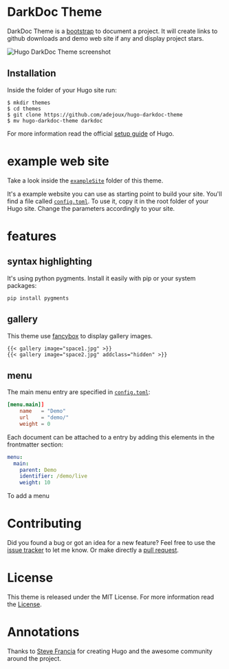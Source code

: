 # DarkDoc Theme

DarkDoc Theme is a [bootstrap](http://getbootstrap.com/) to document a project. It will create links to github downloads and demo web site if any and display project stars.

![Hugo DarkDoc Theme screenshot](https://raw.githubusercontent.com/adejoux/hugo-darkdoc-theme/master/images/screenshot.png)

## Installation

Inside the folder of your Hugo site run:

    $ mkdir themes
    $ cd themes
    $ git clone https://github.com/adejoux/hugo-darkdoc-theme
    $ mv hugo-darkdoc-theme darkdoc

For more information read the official [setup guide](//gohugo.io/overview/installing/) of Hugo.

# example web site

Take a look inside the [`exampleSite`](//github.com/adejoux/hugo-darkdoc-theme/tree/master/exampleSite) folder of this theme.

It's a example website you can use as starting point to build your site.
You'll find a file called [`config.toml`](//github.com/adejoux/hugo-darkdoc-theme/blob/master/exampleSite/config.toml). To use it, copy it in the root folder of your Hugo site. Change the parameters accordingly to your site.

# features

## syntax highlighting

It's using python pygments. Install it easily with pip or your system packages:
~~~
pip install pygments
~~~

## gallery

This theme use [fancybox](http://fancyapps.com/fancybox/) to display gallery images.
~~~
{{< gallery image="space1.jpg" >}}
{{< gallery image="space2.jpg" addclass="hidden" >}}
~~~

## menu

The main menu entry are specified in [`config.toml`](//github.com/adejoux/hugo-darkdoc-theme/blob/master/exampleSite/config.toml):
~~~toml
[menu.main]]
	name   = "Demo"
	url    = "demo/"
	weight = 0
~~~

Each document can be attached to a entry by adding this elements in the frontmatter section:
~~~yaml
menu:
  main:
    parent: Demo
    identifier: /demo/live
    weight: 10
~~~


To add a menu
# Contributing

Did you found a bug or got an idea for a new feature? Feel free to use the [issue tracker](//github.com/adejoux/hugo-darkdoc-theme/issues) to let me know. Or make directly a [pull request](//github.com/adejoux/hugo-darkdoc-theme/pulls).


# License

This theme is released under the MIT License. For more information read the [License](//github.com/adejoux/hugo-darkdoc-theme/blob/master/LICENSE).


# Annotations

Thanks to [Steve Francia](//github.com/spf13) for creating Hugo and the awesome community around the project.

